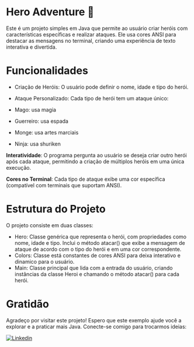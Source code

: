 # Hero Adventure 🦾

Este é um projeto simples em Java que permite ao usuário criar heróis com características específicas e realizar ataques. Ele usa cores ANSI para destacar as mensagens no terminal, criando uma experiência de texto interativa e divertida.

# Funcionalidades 
* Criação de Heróis: O usuário pode definir o nome, idade e tipo do herói.

* Ataque Personalizado: Cada tipo de herói tem um ataque único:

* Mago: usa magia
* Guerreiro: usa espada
* Monge: usa artes marciais
* Ninja: usa shuriken

**Interatividade**: O programa pergunta ao usuário se deseja criar outro herói após cada ataque, permitindo a criação de múltiplos heróis em uma única execução.

**Cores no Terminal**: Cada tipo de ataque exibe uma cor específica (compatível com terminais que suportam ANSI).

# Estrutura do Projeto
O projeto consiste em duas classes:

* Hero: Classe genérica que representa o herói, com propriedades como nome, idade e tipo. Inclui o método atacar() que exibe a mensagem de ataque de acordo com o tipo do herói e em uma cor correspondente.
* Colors: Classe está constantes de cores ANSI para deixa interativo e dinamico para o usuário.
* Main: Classe principal que lida com a entrada do usuário, criando instâncias da classe Heroi e chamando o método atacar() para cada herói.


# Gratidão
Agradeço por visitar este projeto! Espero que este exemplo ajude você a explorar e a praticar mais Java. Conecte-se comigo para trocarmos ideias:

[![Linkedin](https://img.shields.io/badge/DANIELA-0077B5?style=for-the-badge&logo=linkedin&logoColor=white)](https://www.linkedin.com/in/daniela-velter-231485f/)
